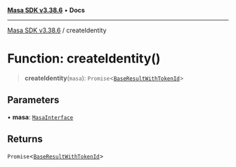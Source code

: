 [**Masa SDK v3.38.6**](../README.md) • **Docs**

***

[Masa SDK v3.38.6](../globals.md) / createIdentity

# Function: createIdentity()

> **createIdentity**(`masa`): `Promise`\<[`BaseResultWithTokenId`](../interfaces/BaseResultWithTokenId.md)\>

## Parameters

• **masa**: [`MasaInterface`](../interfaces/MasaInterface.md)

## Returns

`Promise`\<[`BaseResultWithTokenId`](../interfaces/BaseResultWithTokenId.md)\>

